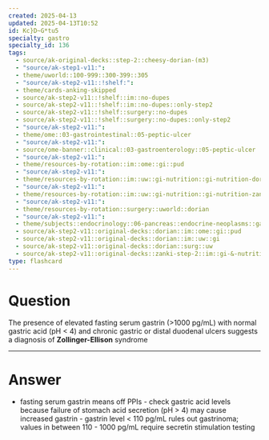 ```yaml
---
created: 2025-04-13
updated: 2025-04-13T10:52
id: Kc}D~G*tu5
specialty: gastro
specialty_id: 136
tags:
  - source/ak-original-decks::step-2::cheesy-dorian-(m3)
  - "source/ak-step1-v11:": 
  - theme/uworld::100-999::300-399::305
  - "source/ak-step2-v11::!shelf:": 
  - theme/cards-anking-skipped
  - source/ak-step2-v11::!shelf::im::no-dupes
  - source/ak-step2-v11::!shelf::im::no-dupes::only-step2
  - source/ak-step2-v11::!shelf::surgery::no-dupes
  - source/ak-step2-v11::!shelf::surgery::no-dupes::only-step2
  - "source/ak-step2-v11:": 
  - theme/ome::03-gastrointestinal::05-peptic-ulcer
  - "source/ak-step2-v11:": 
  - source/ome-banner::clinical::03-gastroenterology::05-peptic-ulcer
  - "source/ak-step2-v11:": 
  - theme/resources-by-rotation::im::ome::gi::pud
  - "source/ak-step2-v11:": 
  - theme/resources-by-rotation::im::uw::gi-nutrition::gi-nutrition-dorian
  - "source/ak-step2-v11:": 
  - theme/resources-by-rotation::im::uw::gi-nutrition::gi-nutrition-zanki
  - "source/ak-step2-v11:": 
  - theme/resources-by-rotation::surgery::uworld::dorian
  - "source/ak-step2-v11:": 
  - theme/subjects::endocrinology::06-pancreas::endocrine-neoplasms::gastrinoma-zollinger-ellison-syndrome
  - source/ak-step2-v11::original-decks::dorian::im::ome::gi::pud
  - source/ak-step2-v11::original-decks::dorian::im::uw::gi
  - source/ak-step2-v11::original-decks::dorian::surg::uw
  - source/ak-step2-v11::original-decks::zanki-step-2::im::gi-&-nutrition"
type: flashcard
---
```


# Question
The presence of elevated fasting serum gastrin (>1000 pg/mL) with normal gastric acid (pH < 4) and chronic gastric or distal duodenal ulcers suggests a diagnosis of **Zollinger-Ellison** syndrome

---

# Answer
- fasting serum gastrin means off PPIs - check gastric acid levels because failure of stomach acid secretion (pH > 4) may cause increased gastrin - gastrin level < 110 pg/mL rules out gastrinoma; values in between 110 - 1000 pg/mL require secretin stimulation testing